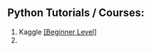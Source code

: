 ## Python Tutorials / Courses:
1. Kaggle [[Beginner Level]](https://www.kaggle.com/learn/python)
2. 